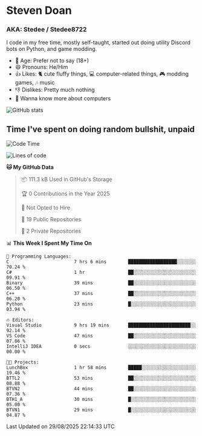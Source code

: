 # Steven Doan
### AKA: Stedee / Stedee8722
I code in my free time, mostly self-taught, started out doing utility Discord bots on Python, and game modding.

- 🤔 Age: Prefer not to say (18+)
- 😄 Pronouns: He/Him
- 👍 Likes: 🐈 cute fluffy things, 💻 computer-related things, 🎮 modding games, 🎶 music
- 👎 Dislikes: Pretty much nothing
- 🥹 Wanna know more about computers

![GitHub stats](https://github-readme-stats-iota-mocha-40.vercel.app/api?username=Stedee8722&show=prs_merged,prs_merged_percentage&show_icons=true&theme=transparent)

## Time I've spent on doing random bullshit, unpaid
<!--START_SECTION:Time I've spent on doing random bullshit, unpaid-->
![Code Time](http://img.shields.io/badge/Code%20Time-318%20hrs%2041%20mins-blue)

![Lines of code](https://img.shields.io/badge/From%20Hello%20World%20I%27ve%20Written-87.2%20thousand%20lines%20of%20code-blue)

**🐱 My GitHub Data** 

> 📦 111.3 kB Used in GitHub's Storage 
 > 
> 🏆 0 Contributions in the Year 2025
 > 
> 🚫 Not Opted to Hire
 > 
> 📜 19 Public Repositories 
 > 
> 🔑 2 Private Repositories 
 > 
📊 **This Week I Spent My Time On** 

```text
💬 Programming Languages: 
C                        7 hrs 6 mins        ██████████████████░░░░░░░   70.24 % 
C#                       1 hr                ██░░░░░░░░░░░░░░░░░░░░░░░   09.91 % 
Binary                   39 mins             ██░░░░░░░░░░░░░░░░░░░░░░░   06.50 % 
C++                      37 mins             ██░░░░░░░░░░░░░░░░░░░░░░░   06.20 % 
Python                   23 mins             █░░░░░░░░░░░░░░░░░░░░░░░░   03.94 % 

🔥 Editors: 
Visual Studio            9 hrs 19 mins       ███████████████████████░░   92.14 % 
VS Code                  47 mins             ██░░░░░░░░░░░░░░░░░░░░░░░   07.86 % 
IntelliJ IDEA            0 secs              ░░░░░░░░░░░░░░░░░░░░░░░░░   00.00 % 

🐱‍💻 Projects: 
LunchBox                 1 hr 58 mins        █████░░░░░░░░░░░░░░░░░░░░   19.46 % 
BTTL2                    53 mins             ██░░░░░░░░░░░░░░░░░░░░░░░   08.88 % 
BTVN2                    44 mins             ██░░░░░░░░░░░░░░░░░░░░░░░   07.36 % 
BTH1_A                   30 mins             █░░░░░░░░░░░░░░░░░░░░░░░░   05.00 % 
BTVN1                    29 mins             █░░░░░░░░░░░░░░░░░░░░░░░░   04.87 % 
```


 Last Updated on 29/08/2025 22:14:33 UTC
<!--END_SECTION:Time I've spent on doing random bullshit, unpaid-->
